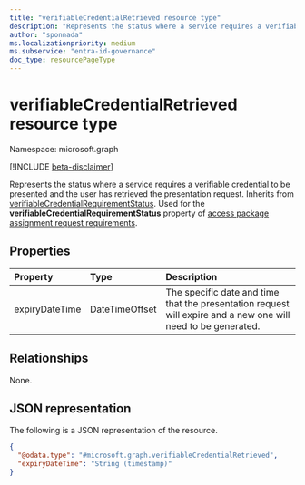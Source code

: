 ```yaml
---
title: "verifiableCredentialRetrieved resource type"
description: "Represents the status where a service requires a verifiable credential to be presented and the user has retrieved the presentation request."
author: "sponnada"
ms.localizationpriority: medium
ms.subservice: "entra-id-governance"
doc_type: resourcePageType
---
```


# verifiableCredentialRetrieved resource type

Namespace: microsoft.graph

[!INCLUDE [beta-disclaimer](../../includes/beta-disclaimer.md)]

Represents the status where a service requires a verifiable credential to be presented and the user has retrieved the presentation request.
Inherits from [verifiableCredentialRequirementStatus](../resources/verifiablecredentialrequirementstatus.md).
Used for the **verifiableCredentialRequirementStatus** property of [access package assignment request requirements](accessPackageAssignmentRequestRequirements.md).


## Properties
|Property|Type|Description|
|:---|:---|:---|
|expiryDateTime|DateTimeOffset| The specific date and time that the presentation request will expire and a new one will need to be generated. |

## Relationships
None.

## JSON representation
The following is a JSON representation of the resource.
<!-- {
  "blockType": "resource",
  "@odata.type": "microsoft.graph.verifiableCredentialRetrieved"
}
-->
``` json
{
  "@odata.type": "#microsoft.graph.verifiableCredentialRetrieved",
  "expiryDateTime": "String (timestamp)"
}
```